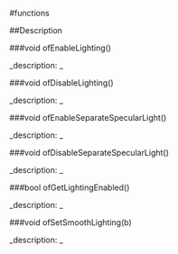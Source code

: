 #functions

##Description





<!----------------------------------------------------------------------------->

###void ofEnableLighting()

<!--
_syntax: ofEnableLighting()_
_name: ofEnableLighting_
_returns: void_
_returns_description: _
_parameters: _
_version_started: _
_version_deprecated: _
_summary: _
_constant: False_
_static: False_
_visible: True_
_advanced: False_
-->

_description: _







<!----------------------------------------------------------------------------->

###void ofDisableLighting()

<!--
_syntax: ofDisableLighting()_
_name: ofDisableLighting_
_returns: void_
_returns_description: _
_parameters: _
_version_started: _
_version_deprecated: _
_summary: _
_constant: False_
_static: False_
_visible: True_
_advanced: False_
-->

_description: _







<!----------------------------------------------------------------------------->

###void ofEnableSeparateSpecularLight()

<!--
_syntax: ofEnableSeparateSpecularLight()_
_name: ofEnableSeparateSpecularLight_
_returns: void_
_returns_description: _
_parameters: _
_version_started: _
_version_deprecated: _
_summary: _
_constant: False_
_static: False_
_visible: True_
_advanced: False_
-->

_description: _







<!----------------------------------------------------------------------------->

###void ofDisableSeparateSpecularLight()

<!--
_syntax: ofDisableSeparateSpecularLight()_
_name: ofDisableSeparateSpecularLight_
_returns: void_
_returns_description: _
_parameters: _
_version_started: _
_version_deprecated: _
_summary: _
_constant: False_
_static: False_
_visible: True_
_advanced: False_
-->

_description: _







<!----------------------------------------------------------------------------->

###bool ofGetLightingEnabled()

<!--
_syntax: ofGetLightingEnabled()_
_name: ofGetLightingEnabled_
_returns: bool_
_returns_description: _
_parameters: _
_version_started: _
_version_deprecated: _
_summary: _
_constant: False_
_static: False_
_visible: True_
_advanced: False_
-->

_description: _







<!----------------------------------------------------------------------------->

###void ofSetSmoothLighting(b)

<!--
_syntax: ofSetSmoothLighting(b)_
_name: ofSetSmoothLighting_
_returns: void_
_returns_description: _
_parameters: bool b_
_version_started: _
_version_deprecated: _
_summary: _
_constant: False_
_static: False_
_visible: True_
_advanced: False_
-->

_description: _







<!----------------------------------------------------------------------------->

